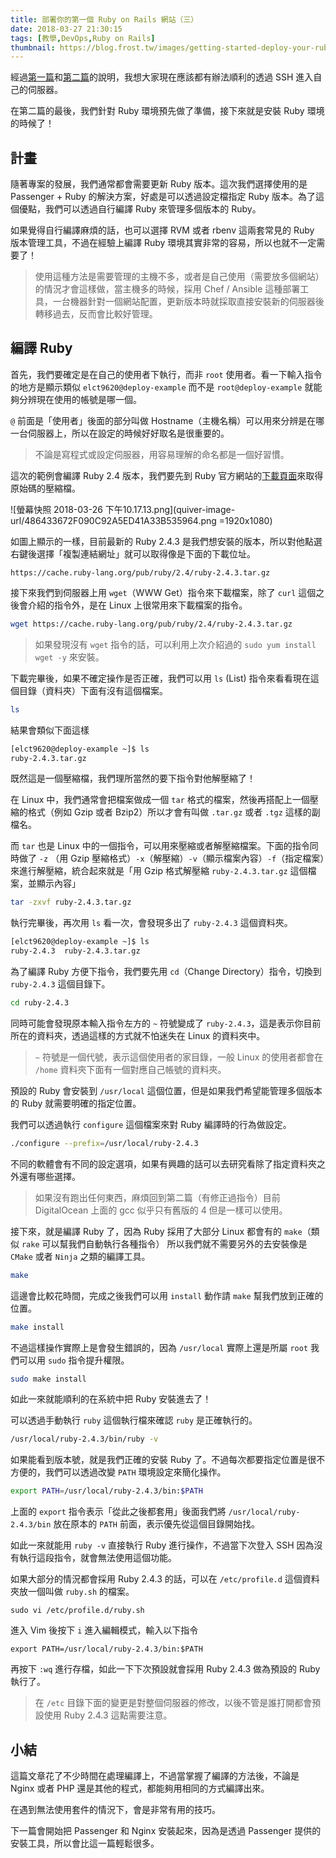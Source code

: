 ```yaml
---
title: 部署你的第一個 Ruby on Rails 網站（三）
date: 2018-03-27 21:30:15
tags: [教學,DevOps,Ruby on Rails]
thumbnail: https://blog.frost.tw/images/getting-started-deploy-your-ruby-on-rails-part-3/thumbnail.png
---
```


經過[第一篇](https://blog.frost.tw/posts/2018/03/20/Getting-started-deploy-your-Ruby-on-Rails-Part-1/)和[第二篇](https://blog.frost.tw/posts/2018/03/23/Getting-started-deploy-your-Ruby-on-Rails-Part-2/)的說明，我想大家現在應該都有辦法順利的透過 SSH 進入自己的伺服器。

在第二篇的最後，我們針對 Ruby 環境預先做了準備，接下來就是安裝 Ruby 環境的時候了！

<!-- more -->

## 計畫

隨著專案的發展，我們通常都會需要更新 Ruby 版本。這次我們選擇使用的是 Passenger + Ruby  的解決方案，好處是可以透過設定檔指定 Ruby 版本。為了這個優點，我們可以透過自行編譯 Ruby 來管理多個版本的 Ruby。

如果覺得自行編譯麻煩的話，也可以選擇 RVM 或者 rbenv 這兩套常見的 Ruby 版本管理工具，不過在經驗上編譯 Ruby 環境其實非常的容易，所以也就不一定需要了！

> 使用這種方法是需要管理的主機不多，或者是自己使用（需要放多個網站）的情況才會這樣做，當主機多的時候，採用 Chef / Ansible 這種部署工具，一台機器針對一個網站配置，更新版本時就採取直接安裝新的伺服器後轉移過去，反而會比較好管理。

## 編譯 Ruby

首先，我們要確定是在自己的使用者下執行，而非 `root` 使用者。看一下輸入指令的地方是顯示類似 `elct9620@deploy-example` 而不是 `root@deploy-example` 就能夠分辨現在使用的帳號是哪一個。

`@` 前面是「使用者」後面的部分叫做 Hostname（主機名稱）可以用來分辨是在哪一台伺服器上，所以在設定的時候好好取名是很重要的。

> 不論是寫程式或設定伺服器，用容易理解的命名都是一個好習慣。

這次的範例會編譯 Ruby 2.4 版本，我們要先到 Ruby 官方網站的[下載頁面](https://www.ruby-lang.org/zh_tw/downloads/)來取得原始碼的壓縮檔。

![螢幕快照 2018-03-26 下午10.17.13.png](quiver-image-url/486433672F090C92A5ED41A33B535964.png =1920x1080)

如圖上顯示的一樣，目前最新的 Ruby 2.4.3 是我們想安裝的版本，所以對他點選右鍵後選擇「複製連結網址」就可以取得像是下面的下載位址。

```
https://cache.ruby-lang.org/pub/ruby/2.4/ruby-2.4.3.tar.gz
```

接下來我們到伺服器上用 `wget`（WWW Get）指令來下載檔案，除了 `curl` 這個之後會介紹的指令外，是在 Linux 上很常用來下載檔案的指令。

```bash
wget https://cache.ruby-lang.org/pub/ruby/2.4/ruby-2.4.3.tar.gz
```

> 如果發現沒有 `wget` 指令的話，可以利用上次介紹過的 `sudo yum install wget -y` 來安裝。

下載完畢後，如果不確定操作是否正確，我們可以用 `ls` (List) 指令來看看現在這個目錄（資料夾）下面有沒有這個檔案。

```bash
ls
```

結果會類似下面這樣

```bash
[elct9620@deploy-example ~]$ ls
ruby-2.4.3.tar.gz
```

既然這是一個壓縮檔，我們理所當然的要下指令對他解壓縮了！

在 Linux 中，我們通常會把檔案做成一個 `tar` 格式的檔案，然後再搭配上一個壓縮的格式（例如 Gzip 或者 Bzip2）所以才會有叫做 `.tar.gz` 或者 `.tgz` 這樣的副檔名。

而 `tar` 也是 Linux 中的一個指令，可以用來壓縮或者解壓縮檔案。下面的指令同時做了 `-z` （用 Gzip 壓縮格式）`-x`（解壓縮）`-v`（顯示檔案內容）`-f`（指定檔案）來進行解壓縮，統合起來就是「用 Gzip 格式解壓縮 `ruby-2.4.3.tar.gz` 這個檔案，並顯示內容」


```bash
tar -zxvf ruby-2.4.3.tar.gz
```

執行完畢後，再次用 `ls` 看一次，會發現多出了 `ruby-2.4.3` 這個資料夾。

```bash
[elct9620@deploy-example ~]$ ls
ruby-2.4.3  ruby-2.4.3.tar.gz
```

為了編譯 Ruby 方便下指令，我們要先用 `cd`（Change Directory）指令，切換到 `ruby-2.4.3` 這個目錄下。

```bash
cd ruby-2.4.3
```

同時可能會發現原本輸入指令左方的 `~` 符號變成了 `ruby-2.4.3`，這是表示你目前所在的資料夾，透過這樣的方式就不怕迷失在 Linux 的資料夾中。

> `~` 符號是一個代號，表示這個使用者的家目錄，一般 Linux 的使用者都會在 `/home` 資料夾下面有一個對應自己帳號的資料夾。

預設的 Ruby 會安裝到 `/usr/local` 這個位置，但是如果我們希望能管理多個版本的 Ruby 就需要明確的指定位置。

我們可以透過執行 `configure` 這個檔案來對 Ruby 編譯時的行為做設定。

```bash
./configure --prefix=/usr/local/ruby-2.4.3
```

不同的軟體會有不同的設定選項，如果有興趣的話可以去研究看除了指定資料夾之外還有哪些選擇。

> 如果沒有跑出任何東西，麻煩回到第二篇（有修正過指令）目前 DigitalOcean 上面的 gcc 似乎只有舊版的 4 但是一樣可以使用。

接下來，就是編譯 Ruby 了，因為 Ruby 採用了大部分 Linux 都會有的 `make`（類似 `rake` 可以幫我們自動執行各種指令） 所以我們就不需要另外的去安裝像是 `CMake` 或者 `Ninja` 之類的編譯工具。

```bash
make
```

這邊會比較花時間，完成之後我們可以用 `install` 動作請 `make` 幫我們放到正確的位置。

```bash
make install
```

不過這樣操作實際上是會發生錯誤的，因為 `/usr/local` 實際上還是所屬 `root` 我們可以用 `sudo` 指令提升權限。

```bash
sudo make install
```

如此一來就能順利的在系統中把 Ruby 安裝進去了！

可以透過手動執行 `ruby` 這個執行檔來確認 `ruby` 是正確執行的。

```bash
/usr/local/ruby-2.4.3/bin/ruby -v
```

如果能看到版本號，就是我們正確的安裝 Ruby 了。不過每次都要指定位置是很不方便的，我們可以透過改變 `PATH` 環境設定來簡化操作。

```bash
export PATH=/usr/local/ruby-2.4.3/bin:$PATH
```

上面的 `export` 指令表示「從此之後都套用」後面我們將 `/usr/local/ruby-2.4.3/bin` 放在原本的 `PATH` 前面，表示優先從這個目錄開始找。

如此一來就能用 `ruby -v` 直接執行 Ruby 進行操作，不過當下次登入 SSH 因為沒有執行這段指令，就會無法使用這個功能。

如果大部分的情況都會採用 Ruby 2.4.3 的話，可以在 `/etc/profile.d` 這個資料夾放一個叫做 `ruby.sh` 的檔案。

```
sudo vi /etc/profile.d/ruby.sh
```

進入 Vim 後按下 `i` 進入編輯模式，輸入以下指令

```
export PATH=/usr/local/ruby-2.4.3/bin:$PATH
```

再按下 `:wq` 進行存檔，如此一下下次預設就會採用 Ruby 2.4.3 做為預設的 Ruby 執行了。

> 在 `/etc` 目錄下面的變更是對整個伺服器的修改，以後不管是誰打開都會預設使用 Ruby 2.4.3 這點需要注意。

## 小結

這篇文章花了不少時間在處理編譯上，不過當掌握了編譯的方法後，不論是 Nginx 或者 PHP 還是其他的程式，都能夠用相同的方式編譯出來。

在遇到無法使用套件的情況下，會是非常有用的技巧。

下一篇會開始把 Passenger 和 Nginx 安裝起來，因為是透過 Passenger 提供的安裝工具，所以會比這一篇輕鬆很多。
